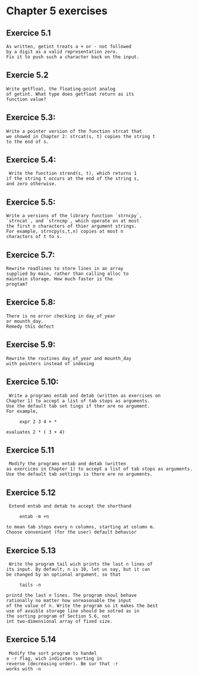 # Chapter 5 exercises

## Exercice 5.1

    As written, getint treats a + or - not followed
    by a digit as a valid representation zero. 
    Fix it to push such a character back on the input. 

## Exercie 5.2

    Write getfloat, the floating-point analog
    of getint. What type does getfloat return as its
    function value?

## Exercice 5.3:

    Write a pointer version of the function strcat that 
    we showed in Chapter 2: strcat(s, t) copies the string t
    to the end of s.

## Exercice 5.4:

     Write the function strend(s, t), which returns 1
    if the string t occurs at the end of the string s,
    and zero otherwise.

## Exercice 5.5:

    Write a versions of the library function `strncpy`,
    `strncat`, and `strncmp`, which operate on at most
    the first n characters of thier argument strings.
    For example, strncpy(s,t,n) copies at most n 
    characters of t to s.

## Exercice 5.7:

    Rewrite readlines to store lines in an array 
    supplied by main, rather than calling alloc to 
    maintain storage. How much faster is the 
    progtam?

## Exercice 5.8:

    There is no error checking in day_of_year
    or mounth_day.
    Remedy this defect

## Exercise 5.9:

    Rewrite the routines day_of_year and mounth_day
    with pointers instead of indexing

##    Exercice 5.10:

     Write a programs entab and detab (written as exercises on
    Chapter 1) to accept a list of tab stops as arguments.
    Use the default tab set tings if ther are no argument. 
    For example,

         expr 2 3 4 + *

    evaluates 2 * ( 3 + 4)

## Exercice 5.11

     Modify the programs entab and detab (written
    as exercices in Chapter 1) to accept a list of tab stops as arguments.
    Use the default tab settings is there are no arguments.

## Exercice 5.12

     Extend entab and detab to accept the shorthand 
    
         entab -m +n

    to mean tab stops every n columns, starting at column m.
    Choose convenient (for the user) default behavior

## Exercice 5.13

     Write the program tail wich prints the last n lines of
    its input. By default, n is 10, let us say, but it can 
    be changed by an optional argument, so that

         tails -n

    printd the last n lines. The program shoul behave 
    rationally no matter how unreasonable the input 
    of the value of n. Write the program so it makes the best
    use of avaible storage line should be sotred as in 
    the sorting program of Section 5.6, not
    int two-dimensional array of fixed size.  

## Exercice 5.14

     Modify the sort program to handel
    a -r flag, wich indicates sorting in
    reverse (decreasing order). Be sur that -r
    works with -n
